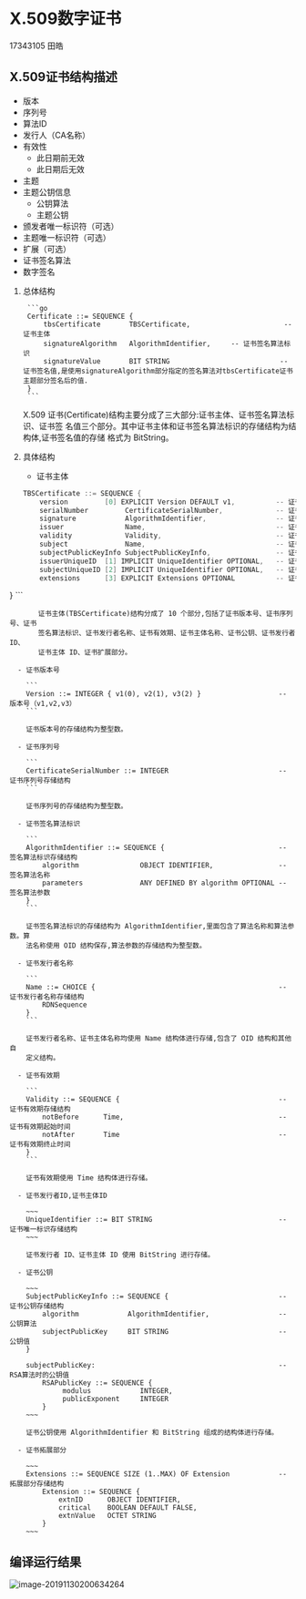# X.509数字证书 	

17343105 田皓



## X.509证书结构描述

- 版本
- 序列号
- 算法ID
- 发行人（CA名称）
- 有效性
  - 此日期前无效
  - 此日期后无效
- 主题
- 主题公钥信息
  - 公钥算法
  - 主题公钥
- 颁发者唯一标识符（可选）
- 主题唯一标识符（可选）
- 扩展（可选）
- 证书签名算法
- 数字签名



1. 总体结构

        ```go
        Certificate ::= SEQUENCE {
            tbsCertificate       TBSCertificate,                       -- 证书主体
            signatureAlgorithm   AlgorithmIdentifier,     -- 证书签名算法标识
            signatureValue       BIT STRING                           -- 证书签名值,是使用signatureAlgorithm部分指定的签名算法对tbsCertificate证书主题部分签名后的值.
        }
        ```

    X.509 证书(Certificate)结构主要分成了三大部分:证书主体、证书签名算法标识、证书签
    名值三个部分。其中证书主体和证书签名算法标识的存储结构为结构体,证书签名值的存储
    格式为 BitString。




2. 具体结构

      - 证书主体
      
      ```go
      TBSCertificate ::= SEQUENCE {
          version         [0] EXPLICIT Version DEFAULT v1,          -- 证书版本号
          serialNumber         CertificateSerialNumber,             -- 证书序列号，对同一CA所颁发的证书，序列号唯一标识证书
          signature            AlgorithmIdentifier,                 -- 证书签名算法标识
          issuer               Name,                                -- 证书发行者名称
          validity             Validity,                            -- 证书有效期
          subject              Name,                                -- 证书主体名称
          subjectPublicKeyInfo SubjectPublicKeyInfo,                -- 证书公钥
          issuerUniqueID  [1] IMPLICIT UniqueIdentifier OPTIONAL,   -- 证书发行者ID(可选)，只在证书版本2、3中才有
          subjectUniqueID [2] IMPLICIT UniqueIdentifier OPTIONAL,   -- 证书主体ID(可选)，只在证书版本2、3中才有
          extensions      [3] EXPLICIT Extensions OPTIONAL          -- 证书扩展段（可选），只在证书版本3中才有
}
      ```
      
      ​		证书主体(TBSCertificate)结构分成了 10 个部分,包括了证书版本号、证书序列号、证书
      ​		签名算法标识、证书发行者名称、证书有效期、证书主体名称、证书公钥、证书发行者 ID、
      ​		证书主体 ID、证书扩展部分。
      
      - 证书版本号
      
        ```
        Version ::= INTEGER { v1(0), v2(1), v3(2) }                   -- 版本号（v1,v2,v3）
        ```
      
        证书版本号的存储结构为整型数。
      
      - 证书序列号
      
        ```
        CertificateSerialNumber ::= INTEGER                           -- 证书序列号存储结构
        ```
      
        证书序列号的存储结构为整型数。
      
      - 证书签名算法标识
      
        ```
        AlgorithmIdentifier ::= SEQUENCE {                            -- 签名算法标识存储结构
            algorithm               OBJECT IDENTIFIER,                -- 签名算法名称
            parameters              ANY DEFINED BY algorithm OPTIONAL -- 签名算法参数
        }
        ```
      
        证书签名算法标识的存储结构为 AlgorithmIdentifier,里面包含了算法名称和算法参数。算
        法名称使用 OID 结构保存,算法参数的存储结构为整型数。
      
      - 证书发行者名称
      
        ```
        Name ::= CHOICE {                                             -- 证书发行者名称存储结构
            RDNSequence
        }
        ```
      
        证书发行者名称、证书主体名称均使用 Name 结构体进行存储,包含了 OID 结构和其他自
        定义结构。
      
      - 证书有效期
      
        ```
        Validity ::= SEQUENCE {                                       -- 证书有效期存储结构
            notBefore      Time,                                      -- 证书有效期起始时间
            notAfter       Time                                       -- 证书有效期终止时间
        }
        ```
      
        证书有效期使用 Time 结构体进行存储。
      
      - 证书发行者ID,证书主体ID
      
        ~~~
        UniqueIdentifier ::= BIT STRING                               -- 证书唯一标识存储结构
        ~~~
      
        证书发行者 ID、证书主体 ID 使用 BitString 进行存储。
      
      - 证书公钥
      
        ~~~
        SubjectPublicKeyInfo ::= SEQUENCE {                           -- 证书公钥存储结构
            algorithm            AlgorithmIdentifier,                 -- 公钥算法
            subjectPublicKey     BIT STRING                           -- 公钥值
        }
        
        subjectPublicKey:                                             -- RSA算法时的公钥值
            RSAPublicKey ::= SEQUENCE { 
                 modulus            INTEGER,
                 publicExponent     INTEGER
            }
        ~~~
      
        证书公钥使用 AlgorithmIdentifier 和 BitString 组成的结构体进行存储。
      
      - 证书拓展部分
      
        ~~~
        Extensions ::= SEQUENCE SIZE (1..MAX) OF Extension            -- 拓展部分存储结构
            Extension ::= SEQUENCE {
                extnID      OBJECT IDENTIFIER,
                critical    BOOLEAN DEFAULT FALSE,
                extnValue   OCTET STRING
            }
        ~~~
      
        

## 编译运行结果

![image-20191130200634264](/home/tifinity/InformationSecurity-Learning/image-20191130200634264.png)





